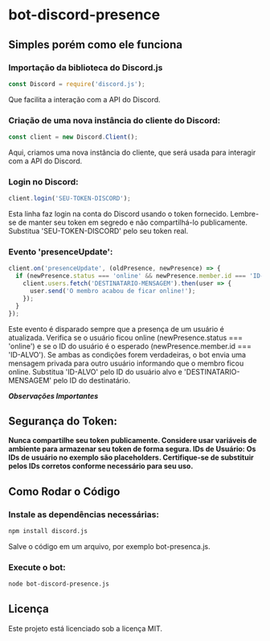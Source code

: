 # bot-discord-presence

## Simples porém como ele funciona

### Importação da biblioteca do Discord.js

```javascript
const Discord = require('discord.js');
```
Que facilita a interação com a API do Discord.


### Criação de uma nova instância do cliente do Discord:

```javascript
const client = new Discord.Client();
```
Aqui, criamos uma nova instância do cliente, que será usada para interagir com a API do Discord.


### Login no Discord:

```javascript
client.login('SEU-TOKEN-DISCORD');
```
Esta linha faz login na conta do Discord usando o token fornecido. Lembre-se de manter seu token em segredo e não compartilhá-lo publicamente. Substitua 'SEU-TOKEN-DISCORD' pelo seu token real.


### Evento 'presenceUpdate':

```javascript
client.on('presenceUpdate', (oldPresence, newPresence) => {
  if (newPresence.status === 'online' && newPresence.member.id === 'ID-ALVO') {
    client.users.fetch('DESTINATARIO-MENSAGEM').then(user => {
      user.send('O membro acabou de ficar online!');
    });
  }
});
```
Este evento é disparado sempre que a presença de um usuário é atualizada.
Verifica se o usuário ficou online (newPresence.status === 'online') e se o ID do usuário é o esperado (newPresence.member.id === 'ID-ALVO').
Se ambas as condições forem verdadeiras, o bot envia uma mensagem privada para outro usuário informando que o membro ficou online. Substitua 'ID-ALVO' pelo ID do usuário alvo e 'DESTINATARIO-MENSAGEM' pelo ID do destinatário.

***Observações Importantes***
## Segurança do Token:
**Nunca compartilhe seu token publicamente. Considere usar variáveis de ambiente para armazenar seu token de forma segura.
IDs de Usuário:
Os IDs de usuário no exemplo são placeholders. Certifique-se de substituir pelos IDs corretos conforme necessário para seu uso.**


## Como Rodar o Código

### Instale as dependências necessárias:

```bash
npm install discord.js
```
Salve o código em um arquivo, por exemplo bot-presenca.js.


### Execute o bot:

```bash
node bot-discord-presence.js
```
## Licença

Este projeto está licenciado sob a licença MIT.
